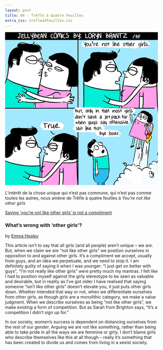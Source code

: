 ```yaml
---
layout: post
title: 04 - Trèfle à quatre feuilles
extra_css: treflea4feuilles.css
---
```


<img src="/img/4.treflea4feuilles.jpg"/>

L’intérêt de la chose unique qui n’est pas commune, qui n’est pas comme toutes les autres, nous amène de Trèfle à quatre feuilles à <em>You’re not like other girls</em>
 
<a href="https://babe.net/2016/05/16/saying-youre-not-like-girls-not-compliment-110">Saying ‘you’re not like other girls’ is not a compliment</a>

### What’s wrong with ‘other girls’?
by <a href="https://babe.net/author/emmahealey94googlemail-com">Emma Healey</a>
 
This article isn’t to say that all girls (and all people) aren’t unique – we are. But, when we claim we are “not like other girls” we position ourselves in opposition to and against other girls. It’s a compliment we accept, usually from guys, and an idea we perpetuate, and we need to stop it.
I am definitely guilty of saying it when I was younger: “I just get on better with guys”, “I’m not really like other girls” were pretty much my mantras. I felt like I had to position myself against the girly stereotype to be seen as valuable and desirable, but in reality as I’ve got older I have realised that saying someone “isn’t like other girls” doesn’t elevate you, it just puts other girls down. Whether intended that way or not, when we differentiate ourselves from other girls, as though girls are a monolithic category, we make a value judgment.
When we describe ourselves as being “not like other girls”, we make existing a form of competition. But as Sarah from Brighton says, “It’s a competition I didn’t sign up for.”
 
In our society, women’s success is dependent on distancing ourselves from the rest of our gender. Arguing we are not like something, rather than being able to take pride in all the ways we are feminine or girly. I don’t blame girls who describe themselves like this at all though – really it’s something that has been created to divide us and comes from living in a sexist society.
